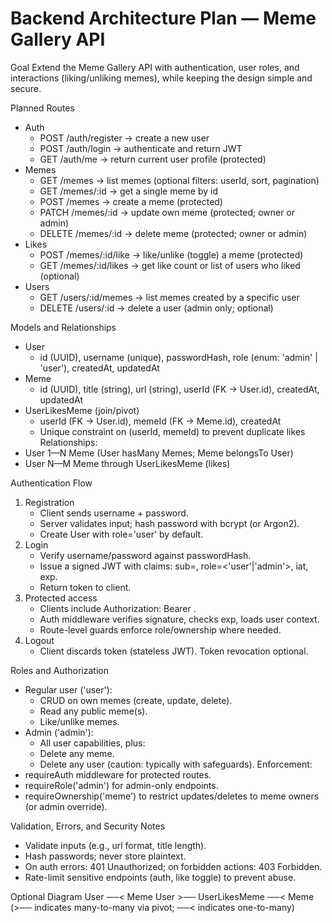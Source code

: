 # Backend Architecture Plan — Meme Gallery API

Goal
Extend the Meme Gallery API with authentication, user roles, and interactions (liking/unliking memes), while keeping the design simple and secure.

Planned Routes
- Auth
  - POST /auth/register → create a new user
  - POST /auth/login → authenticate and return JWT
  - GET /auth/me → return current user profile (protected)
- Memes
  - GET /memes → list memes (optional filters: userId, sort, pagination)
  - GET /memes/:id → get a single meme by id
  - POST /memes → create a meme (protected)
  - PATCH /memes/:id → update own meme (protected; owner or admin)
  - DELETE /memes/:id → delete meme (protected; owner or admin)
- Likes
  - POST /memes/:id/like → like/unlike (toggle) a meme (protected)
  - GET /memes/:id/likes → get like count or list of users who liked (optional)
- Users
  - GET /users/:id/memes → list memes created by a specific user
  - DELETE /users/:id → delete a user (admin only; optional)

Models and Relationships
- User
  - id (UUID), username (unique), passwordHash, role (enum: 'admin' | 'user'), createdAt, updatedAt
- Meme
  - id (UUID), title (string), url (string), userId (FK → User.id), createdAt, updatedAt
- UserLikesMeme (join/pivot)
  - userId (FK → User.id), memeId (FK → Meme.id), createdAt
  - Unique constraint on (userId, memeId) to prevent duplicate likes
Relationships:
- User 1—N Meme (User hasMany Memes; Meme belongsTo User)
- User N—M Meme through UserLikesMeme (likes)

Authentication Flow
1) Registration
   - Client sends username + password.
   - Server validates input; hash password with bcrypt (or Argon2).
   - Create User with role='user' by default.
2) Login
   - Verify username/password against passwordHash.
   - Issue a signed JWT with claims: sub=<userId>, role=<'user'|'admin'>, iat, exp.
   - Return token to client.
3) Protected access
   - Clients include Authorization: Bearer <token>.
   - Auth middleware verifies signature, checks exp, loads user context.
   - Route-level guards enforce role/ownership where needed.
4) Logout
   - Client discards token (stateless JWT). Token revocation optional.

Roles and Authorization
- Regular user ('user'):
  - CRUD on own memes (create, update, delete).
  - Read any public meme(s).
  - Like/unlike memes.
- Admin ('admin'):
  - All user capabilities, plus:
  - Delete any meme.
  - Delete any user (caution: typically with safeguards).
Enforcement:
- requireAuth middleware for protected routes.
- requireRole('admin') for admin-only endpoints.
- requireOwnership('meme') to restrict updates/deletes to meme owners (or admin override).

Validation, Errors, and Security Notes
- Validate inputs (e.g., url format, title length).
- Hash passwords; never store plaintext.
- On auth errors: 401 Unauthorized; on forbidden actions: 403 Forbidden.
- Rate-limit sensitive endpoints (auth, like toggle) to prevent abuse.

Optional Diagram
User ──< Meme
User >── UserLikesMeme ──< Meme
(>── indicates many-to-many via pivot; ──< indicates one-to-many)
